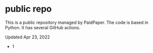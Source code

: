 # public repo

This is a public repository managed by PaidPaper. The code is based in Python. It has several GitHub actions.

Updated Apr 23, 2022
- 1
